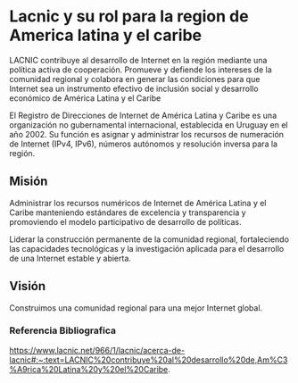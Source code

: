 
# Lacnic y su rol para la region de America latina y el caribe

LACNIC contribuye al desarrollo de Internet en la región mediante una política activa de cooperación. Promueve y defiende los intereses de la comunidad regional y colabora en generar las condiciones para que Internet sea un instrumento efectivo de inclusión social y desarrollo económico de América Latina y el Caribe

El Registro de Direcciones de Internet de América Latina y Caribe es una organización no gubernamental internacional, establecida en Uruguay en el año 2002. Su función es asignar y administrar los recursos de numeración de Internet (IPv4, IPv6), números autónomos y resolución inversa para la región.

## Misión

Administrar los recursos numéricos de Internet de América Latina y el Caribe manteniendo estándares de excelencia y transparencia y promoviendo el modelo participativo de desarrollo de
políticas.

Liderar la construcción permanente de la comunidad regional, fortaleciendo las capacidades tecnológicas y la investigación aplicada para el desarrollo de una Internet estable y abierta.

## Visión
Construimos una comunidad regional para una mejor Internet global.

### Referencia Bibliografica 
 
 https://www.lacnic.net/966/1/lacnic/acerca-de-lacnic#:~:text=LACNIC%20contribuye%20al%20desarrollo%20de,Am%C3%A9rica%20Latina%20y%20el%20Caribe.